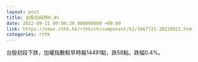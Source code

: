 ```yaml
---
layout: post
title: 台股初段跌0.4%
date: 2022-09-21 09:06:30.000000000 +08:00
link: https://news.rthk.hk/rthk/ch/component/k2/1667721-20220921.htm
categories: rthk
---
```


台股初段下跌，加權指數較早時報14491點，跌58點，跌幅0.4%。

